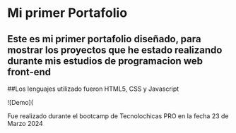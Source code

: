 # Mi primer Portafolio 

## Este es mi primer portafolio diseñado, para mostrar los proyectos que he estado realizando durante mis estudios de programacion web front-end 

##Los lenguajes utilizado fueron  HTML5, CSS y Javascript

![Demo](

Fue realizado durante el bootcamp de Tecnolochicas PRO  en la fecha  23 de Marzo 2024
